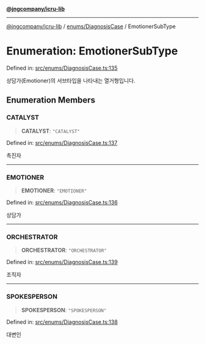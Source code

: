 [**@jngcompany/icru-lib**](../../../README.md)

***

[@jngcompany/icru-lib](../../../README.md) / [enums/DiagnosisCase](../README.md) / EmotionerSubType

# Enumeration: EmotionerSubType

Defined in: [src/enums/DiagnosisCase.ts:135](https://github.com/jngcompany/icru-lib/blob/d3a4d9c24074b22f396121b6f6d7c5106c66ae75/src/enums/DiagnosisCase.ts#L135)

상담가(Emotioner)의 서브타입을 나타내는 열거형입니다.

## Enumeration Members

### CATALYST

> **CATALYST**: `"CATALYST"`

Defined in: [src/enums/DiagnosisCase.ts:137](https://github.com/jngcompany/icru-lib/blob/d3a4d9c24074b22f396121b6f6d7c5106c66ae75/src/enums/DiagnosisCase.ts#L137)

촉진자

***

### EMOTIONER

> **EMOTIONER**: `"EMOTIONER"`

Defined in: [src/enums/DiagnosisCase.ts:136](https://github.com/jngcompany/icru-lib/blob/d3a4d9c24074b22f396121b6f6d7c5106c66ae75/src/enums/DiagnosisCase.ts#L136)

상담가

***

### ORCHESTRATOR

> **ORCHESTRATOR**: `"ORCHESTRATOR"`

Defined in: [src/enums/DiagnosisCase.ts:139](https://github.com/jngcompany/icru-lib/blob/d3a4d9c24074b22f396121b6f6d7c5106c66ae75/src/enums/DiagnosisCase.ts#L139)

조직자

***

### SPOKESPERSON

> **SPOKESPERSON**: `"SPOKESPERSON"`

Defined in: [src/enums/DiagnosisCase.ts:138](https://github.com/jngcompany/icru-lib/blob/d3a4d9c24074b22f396121b6f6d7c5106c66ae75/src/enums/DiagnosisCase.ts#L138)

대변인
